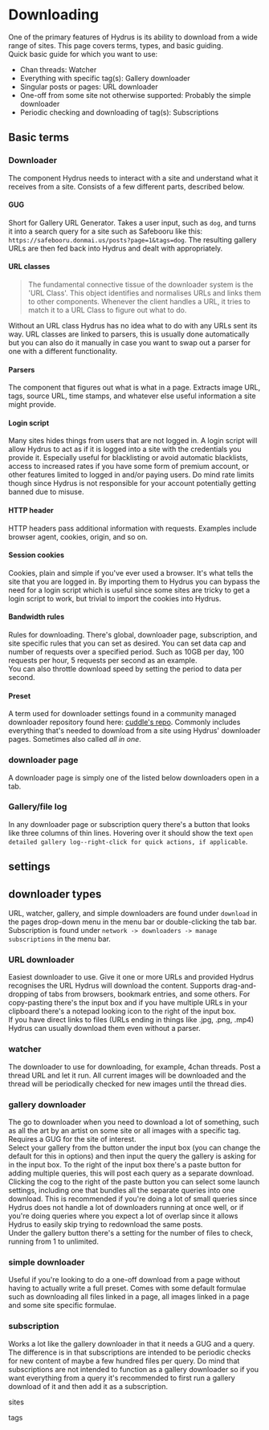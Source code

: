 # Downloading
One of the primary features of Hydrus is its ability to download from a wide range of sites. This page covers terms, types, and basic guiding.  
Quick basic guide for which you want to use:
 - Chan threads: Watcher
 - Everything with specific tag(s): Gallery downloader
 - Singular posts or pages: URL downloader
 - One-off from some site not otherwise supported: Probably the simple downloader
 - Periodic checking and downloading of tag(s): Subscriptions

## Basic terms

### Downloader
The component Hydrus needs to interact with a site and understand what it receives from a site. Consists of a few different parts, described below.

#### GUG
Short for Gallery URL Generator. Takes a user input, such as `dog`, and turns it into a search query for a site such as Safebooru like this: `https://safebooru.donmai.us/posts?page=1&tags=dog`. The resulting gallery URLs are then fed back into Hydrus and dealt with appropriately.

#### URL classes
> The fundamental connective tissue of the downloader system is the 'URL Class'. This object identifies and normalises URLs and links them to other components. Whenever the client handles a URL, it tries to match it to a URL Class to figure out what to do.

Without an URL class Hydrus has no idea what to do with any URLs sent its way. URL classes are linked to parsers, this is usually done automatically but you can also do it manually in case you want to swap out a parser for one with a different functionality.

#### Parsers
The component that figures out what is what in a page. Extracts image URL, tags, source URL, time stamps, and whatever else useful information a site might provide.

#### Login script
Many sites hides things from users that are not logged in. A login script will allow Hydrus to act as if it is logged into a site with the credentials you provide it. Especially useful for blacklisting or avoid automatic blacklists, access to increased rates if you have some form of premium account, or other features limited to logged in and/or paying users. Do mind rate limits though since Hydrus is not responsible for your account potentially getting banned due to misuse.

#### HTTP header
HTTP headers pass additional information with requests. Examples include browser agent, cookies, origin, and so on.

#### Session cookies
Cookies, plain and simple if you've ever used a browser. It's what tells the site that you are logged in. By importing them to Hydrus you can bypass the need for a login script which is useful since some sites are tricky to get a login script to work, but trivial to import the cookies into Hydrus.

#### Bandwidth rules
Rules for downloading. There's global, downloader page, subscription, and site specific rules that you can set as desired. You can set data cap and number of requests over a specified period. Such as 10GB per day, 100 requests per hour, 5 requests per second as an example.  
You can also throttle download speed by setting the period to data per second.

#### Preset
A term used for downloader settings found in a community managed downloader repository found here: [cuddle's repo](https://github.com/CuddleBear92/Hydrus-Presets-and-Scripts). Commonly includes everything that's needed to download from a site using Hydrus' downloader pages. Sometimes also called *all in one*.

### downloader page
A downloader page is simply one of the listed below downloaders open in a tab.

### Gallery/file log
In any downloader page or subscription query there's a button that looks like three columns of thin lines. Hovering over it should show the text `open detailed gallery log--right-click for quick actions, if applicable`.

## settings

## downloader types
URL, watcher, gallery, and simple downloaders are found under `download` in the pages drop-down menu in the menu bar or double-clicking the tab bar. Subscription is found under `network -> downloaders -> manage subscriptions` in the menu bar.

### URL downloader
Easiest downloader to use. Give it one or more URLs and provided Hydrus recognises the URL Hydrus will download the content. Supports drag-and-dropping of tabs from browsers, bookmark entries, and some others. For copy-pasting there's the input box and if you have multiple URLs in your clipboard there's a notepad looking icon to the right of the input box.  
If you have direct links to files (URLs ending in things like .jpg, .png, .mp4) Hydrus can usually download them even without a parser.

### watcher
The downloader to use for downloading, for example, 4chan threads. Post a thread URL and let it run. All current images will be downloaded and the thread will be periodically checked for new images until the thread dies.

### gallery downloader
The go to downloader when you need to download a lot of something, such as all the art by an artist on some site or all images with a specific tag. Requires a GUG for the site of interest.  
Select your gallery from the button under the input box (you can change the default for this in options) and then input the query the gallery is asking for in the input box. To the right of the input box there's a paste button for adding multiple queries, this will post each query as a separate download. Clicking the cog to the right of the paste button you can select some launch settings, including one that bundles all the separate queries into one download. This is recommended if you're doing a lot of small queries since Hydrus does not handle a lot of downloaders running at once well, or if you're doing queries where you expect a lot of overlap since it allows Hydrus to easily skip trying to redownload the same posts.  
Under the gallery button there's a setting for the number of files to check, running from 1 to unlimited.

### simple downloader
Useful if you're looking to do a one-off download from a page without having to actually write a full preset. Comes with some default formulae such as downloading all files linked in a page, all images linked in a page and some site specific formulae.

### subscription
Works a lot like the gallery downloader in that it needs a GUG and a query. The difference is in that subscriptions are intended to be periodic checks for new content of maybe a few hundred files per query. Do mind that subscriptions are not intended to function as a gallery downloader so if you want everything from a query it's recommended to first run a gallery download of it and then add it as a subscription.

sites

tags